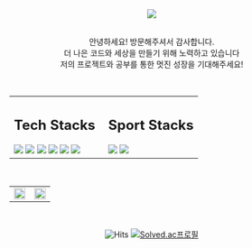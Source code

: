<div align="center">
  <img src="https://capsule-render.vercel.app/api?type=waving&color=gradient&height=220&section=header&text=Jeonghwan%20&fontSize=50">
  <br/>
  <br/>
  <p align="center">
    안녕하세요! 방문해주셔서 감사합니다.
    <br/>
    더 나은 코드와 세상을 만들기 위해 노력하고 있습니다
    <br/>
    저의 프로젝트와 공부를 통한 멋진 성장을 기대해주세요!
  </p>
  <br/>

  <table style="width: 100%;">
    <tr>
      <td style="width: 50%; vertical-align: top;">
        <h2>Tech Stacks</h2>
        <img src="https://img.shields.io/badge/python-3776AB?style=for-the-badge&logo=python&logoColor=white">
        <img src="https://img.shields.io/badge/Django-092E20?style=for-the-badge&logo=django&logoColor=white&color=green">
        <img src="https://img.shields.io/badge/html5-E34F26?style=for-the-badge&logo=html5&logoColor=white"> 
        <img src="https://img.shields.io/badge/css-1572B6?style=for-the-badge&logo=css3&logoColor=white"> 
        <img src="https://img.shields.io/badge/MySQL-4479A1?style=for-the-badge&logo=mysql&logoColor=white">
        <img src="https://img.shields.io/badge/javascript-F7DF1E?style=for-the-badge&logo=javascript&logoColor=white">
      </td>
      <td style="width: 50%; vertical-align: top;">
        <h2>Sport Stacks</h2>
        <img src="https://img.shields.io/badge/Football-2DA9D7?style=for-the-badge&logo=Nike&logoColor=white"> 
        <img src="https://img.shields.io/badge/walking-F8991C?style=for-the-badge&logo=Nike&logoColor=white">
        <!-- 다른 스포츠 스택 이미지들 -->
      </td>
    </tr>
  </table>
  
  <br/>

  <table style="width: 100%;">
    <tr>
      <td align="center" style="width: 50%; vertical-align: bottom;">
        <img src="https://github-readme-stats.vercel.app/api?username=skysky44&show_icons=true&theme=buefy" width="100%">
      </td>
      <td align="center" style="width: 50%; vertical-align: top;">
        <img src="https://github-readme-stats.vercel.app/api/top-langs/?username=skysky44&layout=compact&theme=buefy" width="100%">
      </td>
    </tr>
  </table>

  <br/>

  ![Hits](https://hits.seeyoufarm.com/api/count/incr/badge.svg?url=https%3A%2F%2Fgithub.com%2Fskysky44&count_bg=%23CD8FEE&title_bg=%238A39B2&icon=&icon_color=%23E7E7E7&title=hits&edge_flat=true)
  [![Solved.ac프로필](http://mazassumnida.wtf/api/mini/generate_badge?boj=baek5251)](https://solved.ac/baek5251)
</div>
